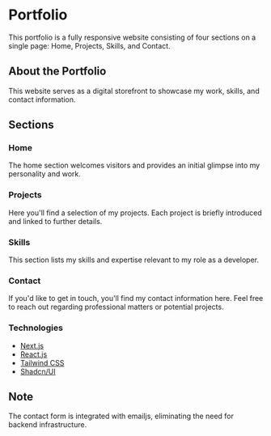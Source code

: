 # Portfolio

This portfolio is a fully responsive website consisting of four sections on a single page: Home, Projects, Skills, and Contact.

## About the Portfolio

This website serves as a digital storefront to showcase my work, skills, and contact information.

## Sections

### Home

The home section welcomes visitors and provides an initial glimpse into my personality and work.

### Projects

Here you'll find a selection of my projects. Each project is briefly introduced and linked to further details.

### Skills

This section lists my skills and expertise relevant to my role as a developer.

### Contact

If you'd like to get in touch, you'll find my contact information here. Feel free to reach out regarding professional matters or potential projects.

### Technologies

- [Next.js](https://nextjs.org/)
- [React.js](https://react.dev/)
- [Tailwind CSS](https://tailwindcss.com/)
- [Shadcn/UI](https://ui.shadcn.com/)

## Note

The contact form is integrated with emailjs, eliminating the need for backend infrastructure.
